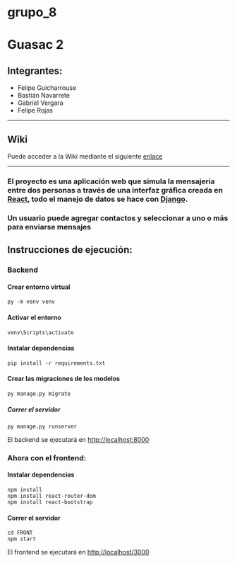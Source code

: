 # grupo_8

# Guasac 2

## Integrantes:
-   Felipe Guicharrouse
-   Bastián Navarrete
-   Gabriel Vergara
-   Felipe Rojas


***

## Wiki 
Puede acceder a la Wiki mediante el siguiente [enlace](https://github.com/INGESO-2023-1/grupo_8/wiki)

***

### El proyecto es una aplicación web que simula la mensajería entre dos personas a través de una interfaz gráfica creada en [React](https://react.dev/), todo el manejo de datos se hace con [Django](https://www.django-rest-framework.org/).

### Un usuario puede agregar contactos y seleccionar a uno o más para enviarse mensajes

## Instrucciones de ejecución:

### Backend

#### Crear entorno virtual
```
py -m venv venv
```

#### Activar el entorno
```
venv\Scripts\activate
```

#### Instalar dependencias
```
pip install -r requirements.txt
```

#### Crear las migraciones de los modelos
```
py manage.py migrate
```

##### Correr el servidor
```
py manage.py runserver
```
El backend se ejecutará en [http://localhost:8000]()

### Ahora con el frontend:

#### Instalar dependencias
```
npm install
npm install react-router-dom
npm install react-bootstrap
```
#### Correr el servidor
```
cd FRONT
npm start
```
El frontend se ejecutará en [http://localhost/3000]()
